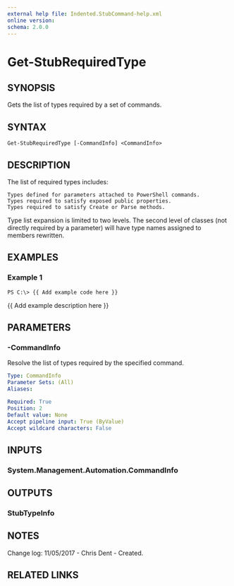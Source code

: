 ```yaml
---
external help file: Indented.StubCommand-help.xml
online version: 
schema: 2.0.0
---
```


# Get-StubRequiredType

## SYNOPSIS
Gets the list of types required by a set of commands.

## SYNTAX

```
Get-StubRequiredType [-CommandInfo] <CommandInfo>
```

## DESCRIPTION
The list of required types includes:

    Types defined for parameters attached to PowerShell commands.
    Types required to satisfy exposed public properties.
    Types required to satisfy Create or Parse methods.

Type list expansion is limited to two levels.
The second level of classes (not directly required by a parameter) will have type names assigned to members rewritten.

## EXAMPLES

### Example 1
```
PS C:\> {{ Add example code here }}
```

{{ Add example description here }}

## PARAMETERS

### -CommandInfo
Resolve the list of types required by the specified command.

```yaml
Type: CommandInfo
Parameter Sets: (All)
Aliases: 

Required: True
Position: 2
Default value: None
Accept pipeline input: True (ByValue)
Accept wildcard characters: False
```

## INPUTS

### System.Management.Automation.CommandInfo

## OUTPUTS

### StubTypeInfo

## NOTES
Change log:
    11/05/2017 - Chris Dent - Created.

## RELATED LINKS

